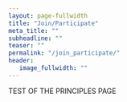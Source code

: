 ```yaml
---
layout: page-fullwidth
title: "Join/Participate"
meta_title: ""
subheadline: ""
teaser: ""
permalink: "/join_participate/"
header:
   image_fullwidth: ""
---
```



TEST OF THE PRINCIPLES PAGE
